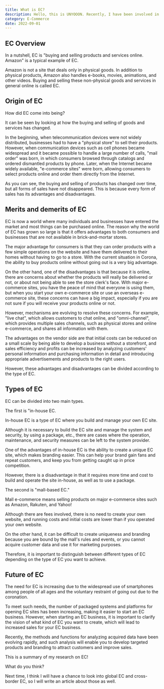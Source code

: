 ```yaml
---
title: What is EC?
description: Hello, this is UNYOOON. Recently, I have been involved in many global EC sites in my work, and I often think about what EC is. I have often wondered what EC is. So, I wrote this article as a reminder of what I have researched about EC.
category: E-Commerce
date: 2022-09-01
---
```


## EC Overview

In a nutshell, EC is "buying and selling products and services online. Amazon" is a typical example of EC.

Amazon is not a site that deals only in physical goods. In addition to physical products, Amazon also handles e-books, movies, animations, and other videos. Buying and selling these non-physical goods and services in general online is called EC.


## Origin of EC

How did EC come into being?

It can be seen by looking at how the buying and selling of goods and services has changed.

In the beginning, when telecommunication devices were not widely distributed, businesses had to have a "physical store" to sell their products. However, when communication devices such as cell phones became widespread and it became possible to handle a large number of calls, "mail order" was born, in which consumers browsed through catalogs and ordered dismantled products by phone. Later, when the Internet became widely available, "e-commerce sites" were born, allowing consumers to select products online and order them directly from the Internet.

As you can see, the buying and selling of products has changed over time, but all forms of sales have not disappeared. This is because every form of sales has its advantages and disadvantages.


## Merits and demerits of EC

EC is now a world where many individuals and businesses have entered the market and most things can be purchased online. The reason why the world of EC has grown so large is that it offers advantages to both consumers and businesses that are not available in brick-and-mortar stores.

The major advantage for consumers is that they can order products with a few simple operations on the website and have them delivered to their homes without having to go to a store. With the current situation in Corona, the ability to buy products online without going out is a very big advantage.

On the other hand, one of the disadvantages is that because it is online, there are concerns about whether the products will really be delivered or not, or about not being able to see the store clerk's face. With major e-commerce sites, you have the peace of mind that everyone is using them, but when you start your own e-commerce site or use an overseas e-commerce site, these concerns can have a big impact, especially if you are not sure if you will receive your products online or not.

However, mechanisms are evolving to resolve these concerns. For example, "live chat", which allows customers to chat online, and "omni-channel", which provides multiple sales channels, such as physical stores and online e-commerce, and shares all information with them.

The advantages on the vendor side are that initial costs can be reduced on a small scale by being able to develop a business without a storefront, and sales efficiency and profits can be increased by analyzing customers' personal information and purchasing information in detail and introducing appropriate advertisements and products to the right users.

However, these advantages and disadvantages can be divided according to the type of EC.


## Types of EC

EC can be divided into two main types.

The first is "in-house EC.

In-house EC is a type of EC where you build and manage your own EC site.

Although it is necessary to build the EC site and manage the system and security, by using a package, etc., there are cases where the operation, maintenance, and security measures can be left to the system provider.

One of the advantages of in-house EC is the ability to create a unique EC site, which makes branding easier. This can help your brand gain fans and repeat customers, and keep you from getting caught up in price competition.

However, there is a disadvantage in that it requires more time and cost to build and operate the site in-house, as well as to use a package.

The second is "mall-based EC."

Mall e-commerce means selling products on major e-commerce sites such as Amazon, Rakuten, and Yahoo!

Although there are fees involved, there is no need to create your own website, and running costs and initial costs are lower than if you operated your own website.

On the other hand, it can be difficult to create uniqueness and branding because you are bound by the mall's rules and events, or you cannot acquire customer data and use it for marketing purposes.

Therefore, it is important to distinguish between different types of EC depending on the type of EC you want to achieve.


## Future of EC

The need for EC is increasing due to the widespread use of smartphones among people of all ages and the voluntary restraint of going out due to the coronation.

To meet such needs, the number of packaged systems and platforms for opening EC sites has been increasing, making it easier to start an EC business. However, when starting an EC business, it is important to clarify the vision of what kind of EC you want to create, which will lead to increased sales for your EC business.

Recently, the methods and functions for analyzing acquired data have been evolving rapidly, and such analysis will enable you to develop targeted products and branding to attract customers and improve sales.

This is a summary of my research on EC!

What do you think?

Next time, I think I will have a chance to look into global EC and cross-border EC, so I will write an article about those as well.